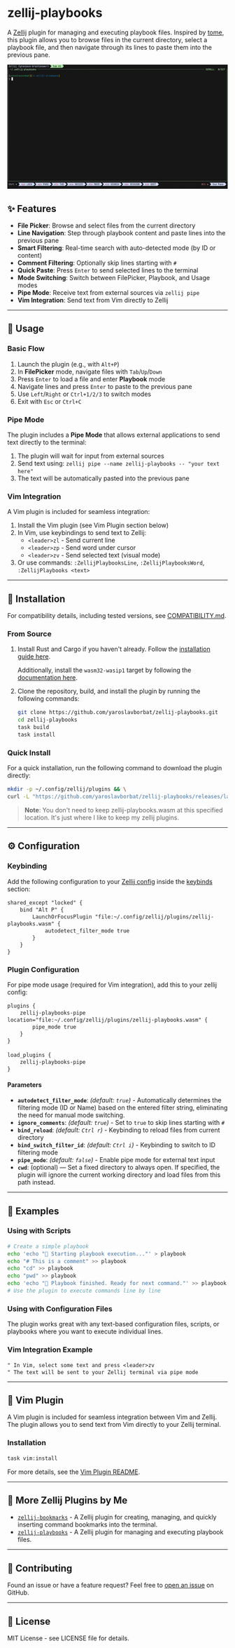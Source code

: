 # zellij-playbooks

A [Zellij](https://zellij.dev) plugin for managing and executing playbook files. Inspired by [tome](https://github.com/laktak/tome/tree/master), this plugin allows you to browse files in the current directory, select a playbook file, and then navigate through its lines to paste them into the previous pane.

![demo](assets/demo.gif)

## ✨ Features

- **File Picker**: Browse and select files from the current directory
- **Line Navigation**: Step through playbook content and paste lines into the previous pane
- **Smart Filtering**: Real-time search with auto-detected mode (by ID or content)
- **Comment Filtering**: Optionally skip lines starting with `#`
- **Quick Paste**: Press `Enter` to send selected lines to the terminal
- **Mode Switching**: Switch between FilePicker, Playbook, and Usage modes
- **Pipe Mode**: Receive text from external sources via `zellij pipe`
- **Vim Integration**: Send text from Vim directly to Zellij

---

## 📖 Usage

### Basic Flow

1. Launch the plugin (e.g., with `Alt+P`)
2. In **FilePicker** mode, navigate files with `Tab`/`Up`/`Down`
3. Press `Enter` to load a file and enter **Playbook** mode
4. Navigate lines and press `Enter` to paste to the previous pane
5. Use `Left`/`Right` or `Ctrl+1/2/3` to switch modes
6. Exit with `Esc` or `Ctrl+C`

### Pipe Mode

The plugin includes a **Pipe Mode** that allows external applications to send text directly to the terminal:

1. The plugin will wait for input from external sources
2. Send text using: `zellij pipe --name zellij-playbooks -- "your text here"`
3. The text will be automatically pasted into the previous pane

### Vim Integration

A Vim plugin is included for seamless integration:

1. Install the Vim plugin (see Vim Plugin section below)
2. In Vim, use keybindings to send text to Zellij:
   - `<leader>zl` - Send current line
   - `<leader>zp` - Send word under cursor  
   - `<leader>zv` - Send selected text (visual mode)
3. Or use commands: `:ZellijPlaybooksLine`, `:ZellijPlaybooksWord`, `:ZellijPlaybooks <text>`

---

## 🚀 Installation

For compatibility details, including tested versions, see [COMPATIBILITY.md](COMPATIBILITY.md).

### From Source

1. Install Rust and Cargo if you haven't already. Follow the [installation guide here](https://www.rust-lang.org/tools/install).

   Additionally, install the `wasm32-wasip1` target by following the [documentation here](https://doc.rust-lang.org/nightly/rustc/platform-support/wasm32-wasip1.html).

2. Clone the repository, build, and install the plugin by running the following commands:
   ```bash
   git clone https://github.com/yaroslavborbat/zellij-playbooks.git
   cd zellij-playbooks
   task build
   task install
   ```

### Quick Install

For a quick installation, run the following command to download the plugin directly:
```bash
mkdir -p ~/.config/zellij/plugins && \
curl -L "https://github.com/yaroslavborbat/zellij-playbooks/releases/latest/download/zellij-playbooks.wasm" -o ~/.config/zellij/plugins/zellij-playbooks.wasm
```
> **Note**: You don't need to keep zellij-playbooks.wasm at this specified location. It's just where I like to keep my zellij plugins.

---

## ⚙️ Configuration

### Keybinding

Add the following configuration to your [Zellij config](https://zellij.dev/documentation/configuration.html) inside the [keybinds](https://zellij.dev/documentation/keybindings.html) section:

```kdl
shared_except "locked" {
    bind "Alt P" {
        LaunchOrFocusPlugin "file:~/.config/zellij/plugins/zellij-playbooks.wasm" {
            autodetect_filter_mode true
        }
    }
}
```

### Plugin Configuration

For pipe mode usage (required for Vim integration), add this to your zellij config:

```kdl
plugins {
    zellij-playbooks-pipe location="file:~/.config/zellij/plugins/zellij-playbooks.wasm" {
        pipe_mode true
    }
}

load_plugins {
    zellij-playbooks-pipe
}
```

#### Parameters

- **`autodetect_filter_mode`**: *(default: `true`)* - Automatically determines the filtering mode (ID or Name) based on the entered filter string, eliminating the need for manual mode switching.
- **`ignore_comments`**: *(default: `true`)* - Set to `true` to skip lines starting with `#`
- **`bind_reload`**: *(default: `Ctrl r`)* - Keybinding to reload files from current directory
- **`bind_switch_filter_id`**: *(default: `Ctrl i`)* - Keybinding to switch to ID filtering mode
- **`pipe_mode`**: *(default: `false`)* - Enable pipe mode for external text input
- **`cwd`**: (optional) — Set a fixed directory to always open. If specified, the plugin will ignore the current working directory and load files from this path instead.

---

## 📝 Examples

### Using with Scripts
```bash
# Create a simple playbook
echo 'echo "📝 Starting playbook execution..."' > playbook
echo "# This is a comment" >> playbook
echo "cd" >> playbook
echo "pwd" >> playbook
echo 'echo "🏁 Playbook finished. Ready for next command."' >> playbook
# Use the plugin to execute commands line by line
```

### Using with Configuration Files
The plugin works great with any text-based configuration files, scripts, or playbooks where you want to execute individual lines.

### Vim Integration Example
```vim
" In Vim, select some text and press <leader>zv
" The text will be sent to your Zellij terminal via pipe mode
```

---

## 🔌 Vim Plugin

A Vim plugin is included for seamless integration between Vim and Zellij. The plugin allows you to send text from Vim directly to your Zellij terminal.

### Installation

```bash
task vim:install
```
For more details, see the [Vim Plugin README](vim-plugin/README.md).

---
## 🧩 More Zellij Plugins by Me

- [`zellij-bookmarks`](https://github.com/yaroslavborbat/zellij-bookmarks) - A Zellij plugin for creating, managing, and quickly inserting command bookmarks into the terminal.
- [`zellij-playbooks`](https://github.com/yaroslavborbat/zellij-playbooks) - A Zellij plugin for managing and executing playbook files. 

---
## 🤝 Contributing

Found an issue or have a feature request? Feel free to [open an issue](https://github.com/yaroslavborbat/zellij-playbooks/issues/new) on GitHub.

---

## 📄 License

MIT License - see LICENSE file for details.
